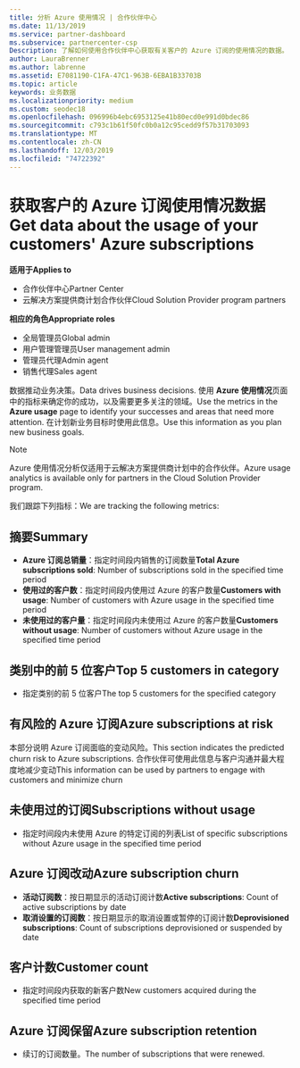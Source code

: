 ```yaml
---
title: 分析 Azure 使用情况 | 合作伙伴中心
ms.date: 11/13/2019
ms.service: partner-dashboard
ms.subservice: partnercenter-csp
Description: 了解如何使用合作伙伴中心获取有关客户的 Azure 订阅的使用情况的数据。
author: LauraBrenner
ms.author: labrenne
ms.assetid: E7081190-C1FA-47C1-963B-6EBA1B33703B
ms.topic: article
keywords: 业务数据
ms.localizationpriority: medium
ms.custom: seodec18
ms.openlocfilehash: 096996b4ebc6953125e41b80ecd0e991d0bdec86
ms.sourcegitcommit: c793c1b61f50fc0b0a12c95cedd9f57b31703093
ms.translationtype: MT
ms.contentlocale: zh-CN
ms.lasthandoff: 12/03/2019
ms.locfileid: "74722392"
---
```

# <a name="get-data-about-the-usage-of-your-customers-azure-subscriptions"></a><span data-ttu-id="36484-104">获取客户的 Azure 订阅使用情况数据</span><span class="sxs-lookup"><span data-stu-id="36484-104">Get data about the usage of your customers' Azure subscriptions</span></span>

<span data-ttu-id="36484-105">**适用于**</span><span class="sxs-lookup"><span data-stu-id="36484-105">**Applies to**</span></span>

- <span data-ttu-id="36484-106">合作伙伴中心</span><span class="sxs-lookup"><span data-stu-id="36484-106">Partner Center</span></span>
- <span data-ttu-id="36484-107">云解决方案提供商计划合作伙伴</span><span class="sxs-lookup"><span data-stu-id="36484-107">Cloud Solution Provider program partners</span></span>

<span data-ttu-id="36484-108">**相应的角色**</span><span class="sxs-lookup"><span data-stu-id="36484-108">**Appropriate roles**</span></span>

- <span data-ttu-id="36484-109">全局管理员</span><span class="sxs-lookup"><span data-stu-id="36484-109">Global admin</span></span>
- <span data-ttu-id="36484-110">用户管理管理员</span><span class="sxs-lookup"><span data-stu-id="36484-110">User management admin</span></span>
- <span data-ttu-id="36484-111">管理员代理</span><span class="sxs-lookup"><span data-stu-id="36484-111">Admin agent</span></span>
- <span data-ttu-id="36484-112">销售代理</span><span class="sxs-lookup"><span data-stu-id="36484-112">Sales agent</span></span>

<span data-ttu-id="36484-113">数据推动业务决策。</span><span class="sxs-lookup"><span data-stu-id="36484-113">Data drives business decisions.</span></span> <span data-ttu-id="36484-114">使用 **Azure 使用情况**页面中的指标来确定你的成功，以及需要更多关注的领域。</span><span class="sxs-lookup"><span data-stu-id="36484-114">Use the metrics in the **Azure usage** page to identify your successes and areas that need more attention.</span></span> <span data-ttu-id="36484-115">在计划新业务目标时使用此信息。</span><span class="sxs-lookup"><span data-stu-id="36484-115">Use this information as you plan new business goals.</span></span>

> [!NOTE]
> <span data-ttu-id="36484-116">Azure 使用情况分析仅适用于云解决方案提供商计划中的合作伙伴。</span><span class="sxs-lookup"><span data-stu-id="36484-116">Azure usage analytics is available only for partners in the Cloud Solution Provider program.</span></span>

<span data-ttu-id="36484-117">我们跟踪下列指标：</span><span class="sxs-lookup"><span data-stu-id="36484-117">We are tracking the following metrics:</span></span>

## <a name="summary"></a><span data-ttu-id="36484-118">摘要</span><span class="sxs-lookup"><span data-stu-id="36484-118">Summary</span></span>

- <span data-ttu-id="36484-119">**Azure 订阅总销量**：指定时间段内销售的订阅数量</span><span class="sxs-lookup"><span data-stu-id="36484-119">**Total Azure subscriptions sold**: Number of subscriptions sold in the specified time period</span></span>  
- <span data-ttu-id="36484-120">**使用过的客户数**：指定时间段内使用过 Azure 的客户数量</span><span class="sxs-lookup"><span data-stu-id="36484-120">**Customers with usage**: Number of customers with Azure usage in the specified time period</span></span>  
- <span data-ttu-id="36484-121">**未使用过的客户量**：指定时间段内未使用过 Azure 的客户数量</span><span class="sxs-lookup"><span data-stu-id="36484-121">**Customers without usage**: Number of customers without Azure usage in the specified time period</span></span>  

## <a name="top-5-customers-in-category"></a><span data-ttu-id="36484-122">类别中的前 5 位客户</span><span class="sxs-lookup"><span data-stu-id="36484-122">Top 5 customers in category</span></span>

- <span data-ttu-id="36484-123">指定类别的前 5 位客户</span><span class="sxs-lookup"><span data-stu-id="36484-123">The top 5 customers for the specified category</span></span>  

## <a name="azure-subscriptions-at-risk"></a><span data-ttu-id="36484-124">有风险的 Azure 订阅</span><span class="sxs-lookup"><span data-stu-id="36484-124">Azure subscriptions at risk</span></span>

<span data-ttu-id="36484-125">本部分说明 Azure 订阅面临的变动风险。</span><span class="sxs-lookup"><span data-stu-id="36484-125">This section indicates the predicted churn risk to Azure subscriptions.</span></span> <span data-ttu-id="36484-126">合作伙伴可使用此信息与客户沟通并最大程度地减少变动</span><span class="sxs-lookup"><span data-stu-id="36484-126">This information can be used by partners to engage with customers and minimize churn</span></span>

## <a name="subscriptions-without-usage"></a><span data-ttu-id="36484-127">未使用过的订阅</span><span class="sxs-lookup"><span data-stu-id="36484-127">Subscriptions without usage</span></span>

- <span data-ttu-id="36484-128">指定时间段内未使用 Azure 的特定订阅的列表</span><span class="sxs-lookup"><span data-stu-id="36484-128">List of specific subscriptions without Azure usage in the specified time period</span></span>  

## <a name="azure-subscription-churn"></a><span data-ttu-id="36484-129">Azure 订阅改动</span><span class="sxs-lookup"><span data-stu-id="36484-129">Azure subscription churn</span></span>

- <span data-ttu-id="36484-130">**活动订阅数**：按日期显示的活动订阅计数</span><span class="sxs-lookup"><span data-stu-id="36484-130">**Active subscriptions**: Count of active subscriptions by date</span></span>  
- <span data-ttu-id="36484-131">**取消设置的订阅数**：按日期显示的取消设置或暂停的订阅计数</span><span class="sxs-lookup"><span data-stu-id="36484-131">**Deprovisioned subscriptions**: Count of subscriptions deprovisioned or suspended by date</span></span>  

## <a name="customer-count"></a><span data-ttu-id="36484-132">客户计数</span><span class="sxs-lookup"><span data-stu-id="36484-132">Customer count</span></span>

- <span data-ttu-id="36484-133">指定时间段内获取的新客户数</span><span class="sxs-lookup"><span data-stu-id="36484-133">New customers acquired during the specified time period</span></span>  

## <a name="azure-subscription-retention"></a><span data-ttu-id="36484-134">Azure 订阅保留</span><span class="sxs-lookup"><span data-stu-id="36484-134">Azure subscription retention</span></span>

- <span data-ttu-id="36484-135">续订的订阅数量。</span><span class="sxs-lookup"><span data-stu-id="36484-135">The number of subscriptions that were renewed.</span></span>
